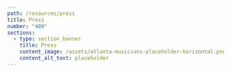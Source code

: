 ```yaml
---
path: /resources/press
title: Press
number: "409"
sections:
  - type: section_banner
    title: Press
    content_image: /assets/atlanta-musicians-placeholder-horizontal.png
    content_alt_text: placeholder
---
```

